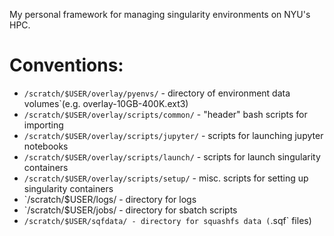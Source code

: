 My personal framework for managing singularity environments on NYU's HPC.

# Conventions:
* `/scratch/$USER/overlay/pyenvs/` - directory of environment data volumes`(e.g. overlay-10GB-400K.ext3)
* `/scratch/$USER/overlay/scripts/common/` - "header" bash scripts for importing
* `/scratch/$USER/overlay/scripts/jupyter/` - scripts for launching jupyter notebooks
* `/scratch/$USER/overlay/scripts/launch/` - scripts for launch singularity containers
* `/scratch/$USER/overlay/scripts/setup/` - misc. scripts for setting up singularity containers
* `/scratch/$USER/logs/ - directory for logs
* `/scratch/$USER/jobs/ - directory for sbatch scripts
* `/scratch/$USER/sqfdata/ - directory for squashfs data (`.sqf` files)

